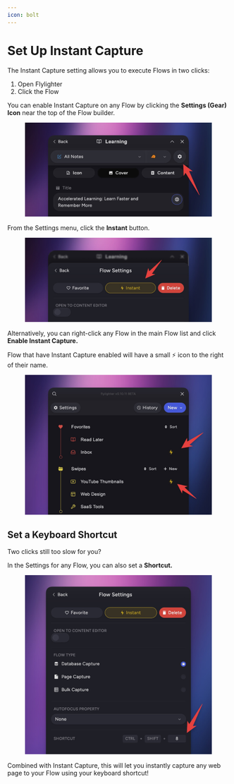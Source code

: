 ```yaml
---
icon: bolt
---
```


# Set Up Instant Capture

The Instant Capture setting allows you to execute Flows in two clicks:

1. Open Flylighter
2. Click the Flow

You can enable Instant Capture on any Flow by clicking the **Settings (Gear) Icon** near the top of the Flow builder.

<figure><img src="../.gitbook/assets/PixelSnap 2024-02-11 at 21.05.04@2x.jpg" alt=""><figcaption></figcaption></figure>

From the Settings menu, click the **Instant** button.

<figure><img src="../.gitbook/assets/PixelSnap 2024-02-11 at 21.06.34@2x (2).jpg" alt=""><figcaption></figcaption></figure>

Alternatively, you can right-click any Flow in the main Flow list and click **Enable Instant Capture.**

Flow that have Instant Capture enabled will have a small ⚡️ icon to the right of their name.

<figure><img src="../.gitbook/assets/PixelSnap 2024-02-11 at 21.21.49@2x.jpg" alt=""><figcaption></figcaption></figure>

## Set a Keyboard Shortcut

Two clicks still too slow for you?

In the Settings for any Flow, you can also set a **Shortcut.**&#x20;

<figure><img src="../.gitbook/assets/PixelSnap 2024-02-11 at 21.08.08@2x.jpg" alt=""><figcaption></figcaption></figure>

Combined with Instant Capture, this will let you instantly capture any web page to your Flow using your keyboard shortcut!
